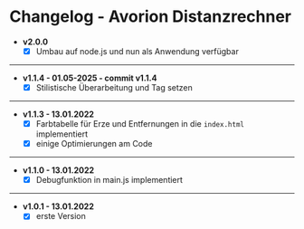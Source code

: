 # Changelog - Avorion Distanzrechner

- **v2.0.0**  
  - [x] Umbau auf node.js und nun als Anwendung verfügbar

---

- **v1.1.4 - 01.05-2025 - commit v1.1.4**  
  - [x] Stilistische Überarbeitung und Tag setzen  

---

- **v1.1.3 - 13.01.2022**  
  - [x] Farbtabelle für Erze und Entfernungen in die `index.html` implementiert  
  - [x] einige Optimierungen am Code  

---

- **v1.1.0 - 13.01.2022**  
  - [x] Debugfunktion in main.js implementiert  

---

- **v1.0.1 - 13.01.2022**  
  - [x] erste Version  
